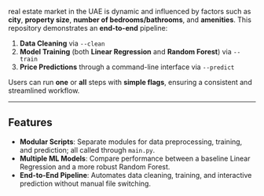  real estate market in the UAE is dynamic and influenced by factors such as **city**, **property size**, **number of bedrooms/bathrooms**, and **amenities**. This repository demonstrates an **end-to-end** pipeline:

1. **Data Cleaning** via `--clean`  
2. **Model Training** (both **Linear Regression** and **Random Forest**) via `--train`  
3. **Price Predictions** through a command-line interface via `--predict`

Users can run **one** or **all** steps with **simple flags**, ensuring a consistent and streamlined workflow.

---

## Features

- **Modular Scripts**: Separate modules for data preprocessing, training, and prediction; all called through `main.py`.  
- **Multiple ML Models**: Compare performance between a baseline Linear Regression and a more robust Random Forest.  
- **End-to-End Pipeline**: Automates data cleaning, training, and interactive prediction without manual file switching.  
 
